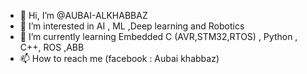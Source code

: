 - 👋 Hi, I’m @AUBAI-ALKHABBAZ
- 👀 I’m interested in AI , ML ,Deep learning and Robotics
- 🌱 I’m currently learning Embedded C (AVR,STM32,RTOS) , Python , C++, ROS ,ABB
- 📫 How to reach me (facebook : Aubai khabbaz)

<!---
AUBAI-ALKHABBAZ/AUBAI-ALKHABBAZ is a ✨ special ✨ repository because its `README.md` (this file) appears on your GitHub profile.
You can click the Preview link to take a look at your changes.
--->
